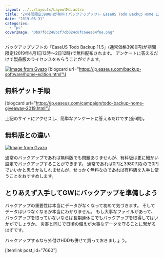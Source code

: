 ```yaml
---
layout: ../../layouts/LayoutMd.astro
title: "24時間限定3980円が無料！バックアップソフト EaseUS Todo Backup Home 11.5無料配布[PR]"
date: "2019-03-31"
categories: 
  - "pc"
coverImage: "0b97f6c248bcf7cb024c8fc6eea54f8e.png"
---
```


バックアップソフトの「EaseUS Todo Backup 11.5」(通常価格3980円)が期間限定(2019年4月1日12時～2日12時)で無料配布されます。 アンケートに答えるだけで製品版のライセンスをもらうことができます。

[![Image from Gyazo](/wp/images/0b97f6c248bcf7cb024c8fc6eea54f8e.png)](https://gyazo.com/0b97f6c248bcf7cb024c8fc6eea54f8e) \[blogcard url="https://jp.easeus.com/backup-software/home-edition.html"\]

## 無料ゲット手順

\[blogcard url="https://jp.easeus.com/campaign/todo-backup-home-giveaway-2019.html"\]

上記のサイトにアクセスし、簡単なアンケートに答えるだけです(全6問)。

## 無料版との違い

[![Image from Gyazo](/wp/images/37aed8991e31ea0b3344352a6ac0d1ba.png)](https://gyazo.com/37aed8991e31ea0b3344352a6ac0d1ba)

通常のバックアップであれば無料版でも問題ありませんが、有料版は更に細かい設定でバックアップすることができます。 通常であれば0円と3980円なので0円でいいかと思うかもしれませんが、せっかく無料なのであれば有料版を入手し使うことをおすすめします。

## とりあえず入手してGWにバックアップを準備しよう

バックアップの重要性は本当にデータがなくなって初めて気づきます。 そしてデータはいつなくなるか本当にわかりません。 もし大事なファイルがあって、バックアップを取っていないならば長期連休にでもバックアップを取得してはいかがでしょうか。 災害と同じで日頃の備えが大事なデータを守ることに繋がるはずです。

バックアップするなら外付けHDDも併せて買っておきましょう。

\[itemlink post\_id="7660"\]
